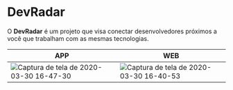 # DevRadar
O **DevRadar** é um projeto que visa conectar desenvolvedores próximos a você que trabalham com as mesmas tecnologias.



|APP | WEB | 
| ------------ | ------------- |
![Captura de tela de 2020-03-30 16-47-30](https://user-images.githubusercontent.com/50887367/77955360-6dc53600-72a6-11ea-91c8-44c32864e1f8.png) | ![Captura de tela de 2020-03-30 16-40-53](https://user-images.githubusercontent.com/50887367/77955339-61d97400-72a6-11ea-9dcd-c68c9ea1706a.png)
